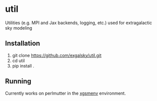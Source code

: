 # util
Utilities (e.g. MPI and Jax backends, logging, etc.) used for extragalactic sky modeling 

## Installation
1. git clone https://github.com/exgalsky/util.git
2. cd util
3. pip install .

## Running
Currently works on perlmutter in the [xgsmenv](https://github.com/exgalsky/xgsmenv) environment.

